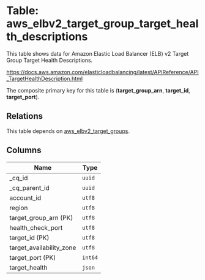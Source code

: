 # Table: aws_elbv2_target_group_target_health_descriptions

This table shows data for Amazon Elastic Load Balancer (ELB) v2 Target Group Target Health Descriptions.

https://docs.aws.amazon.com/elasticloadbalancing/latest/APIReference/API_TargetHealthDescription.html

The composite primary key for this table is (**target_group_arn**, **target_id**, **target_port**).

## Relations

This table depends on [aws_elbv2_target_groups](aws_elbv2_target_groups.md).

## Columns

| Name          | Type          |
| ------------- | ------------- |
|_cq_id|`uuid`|
|_cq_parent_id|`uuid`|
|account_id|`utf8`|
|region|`utf8`|
|target_group_arn (PK)|`utf8`|
|health_check_port|`utf8`|
|target_id (PK)|`utf8`|
|target_availability_zone|`utf8`|
|target_port (PK)|`int64`|
|target_health|`json`|